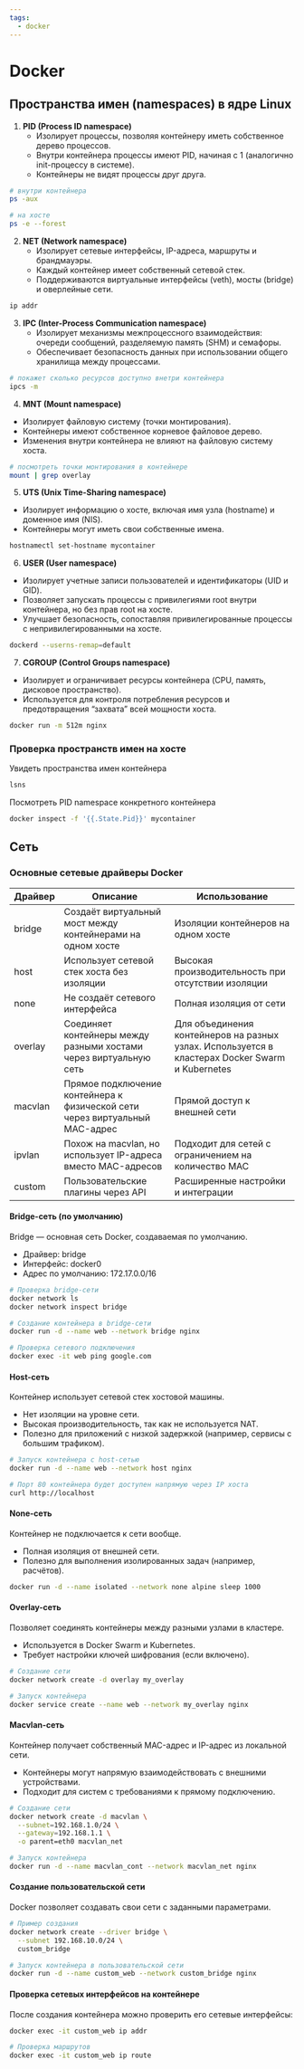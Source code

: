 ```yaml
---
tags:
  - docker
---
```

# Docker

## Пространства имен (namespaces) в ядре Linux

1. **PID (Process ID namespace)**
	- Изолирует процессы, позволяя контейнеру иметь собственное дерево процессов.
	- Внутри контейнера процессы имеют PID, начиная с 1 (аналогично init-процессу в системе).
	- Контейнеры не видят процессы друг друга.
```bash
# внутри контейнера 
ps -aux

# на хосте
ps -e --forest
```

2. **NET (Network namespace)**
	-  Изолирует сетевые интерфейсы, IP-адреса, маршруты и брандмауэры.
	-  Каждый контейнер имеет собственный сетевой стек.
	-  Поддерживаются виртуальные интерфейсы (veth), мосты (bridge) и оверлейные сети.
```bash
ip addr
```

3. **IPC (Inter-Process Communication namespace)**
	- Изолирует механизмы межпроцессного взаимодействия: очереди сообщений, разделяемую память (SHM) и семафоры.
	- Обеспечивает безопасность данных при использовании общего хранилища между процессами.
```bash
# покажет сколько ресурсов доступно внетри контейнера
ipcs -m
```

4. **MNT (Mount namespace)**
- Изолирует файловую систему (точки монтирования).
- Контейнеры имеют собственное корневое файловое дерево.
- Изменения внутри контейнера не влияют на файловую систему хоста.
```bash
# посмотреть точки монтирования в контейнере
mount | grep overlay
```

5. **UTS (Unix Time-Sharing namespace)**
- Изолирует информацию о хосте, включая имя узла (hostname) и доменное имя (NIS).
- Контейнеры могут иметь свои собственные имена.
```bash
hostnamectl set-hostname mycontainer
```

6. **USER (User namespace)**
- Изолирует учетные записи пользователей и идентификаторы (UID и GID).
- Позволяет запускать процессы с привилегиями root внутри контейнера, но без прав root на хосте.
- Улучшает безопасность, сопоставляя привилегированные процессы с непривилегированными на хосте.
```bash
dockerd --userns-remap=default
```

7. **CGROUP (Control Groups namespace)**
- Изолирует и ограничивает ресурсы контейнера (CPU, память, дисковое пространство).
- Используется для контроля потребления ресурсов и предотвращения “захвата” всей мощности хоста.
```bash
docker run -m 512m nginx
```

### Проверка пространств имен на хосте

Увидеть пространства имен контейнера
```bash
lsns
```

Посмотреть PID namespace конкретного контейнера
```bash
docker inspect -f '{{.State.Pid}}' mycontainer
```

## Сеть

### Основные сетевые драйверы Docker

| **Драйвер** | **Описание**                                                                | **Использование**                                                                               |
| ----------- | --------------------------------------------------------------------------- | ----------------------------------------------------------------------------------------------- |
| bridge      | Создаёт виртуальный мост между контейнерами на одном хосте                  | Изоляции контейнеров на одном хосте                                                             |
| host        | Использует сетевой стек хоста без изоляции                                  | Высокая производительность при отсутствии изоляции                                              |
| none        | Не создаёт сетевого интерфейса                                              | Полная изоляция от сети                                                                         |
| overlay     | Соединяет контейнеры между разными хостами через виртуальную сеть           | Для объединения контейнеров на разных узлах. Используется в кластерах Docker Swarm и Kubernetes |
| macvlan     | Прямое подключение контейнера к физической сети через виртуальный MAC-адрес | Прямой доступ к внешней сети                                                                    |
| ipvlan      | Похож на macvlan, но использует IP-адреса вместо MAC-адресов                | Подходит для сетей с ограничением на количество MAC                                             |
| custom      | Пользовательские плагины через API                                          | Расширенные настройки и интеграции                                                              |
#### Bridge-сеть (по умолчанию)

Bridge — основная сеть Docker, создаваемая по умолчанию.
- Драйвер: bridge
- Интерфейс: docker0
- Адрес по умолчанию: 172.17.0.0/16

```bash
# Проверка bridge-сети
docker network ls
docker network inspect bridge

# Создание контейнера в bridge-сети
docker run -d --name web --network bridge nginx

# Проверка сетевого подключения
docker exec -it web ping google.com
```

#### Host-сеть

Контейнер использует сетевой стек хостовой машины.
- Нет изоляции на уровне сети.
- Высокая производительность, так как не используется NAT.
- Полезно для приложений с низкой задержкой (например, сервисы с большим трафиком).

```bash
# Запуск контейнера с host-сетью
docker run -d --name web --network host nginx

# Порт 80 контейнера будет доступен напрямую через IP хоста
curl http://localhost
```

#### None-сеть

Контейнер не подключается к сети вообще.
- Полная изоляция от внешней сети.
- Полезно для выполнения изолированных задач (например, расчётов).

```bash
docker run -d --name isolated --network none alpine sleep 1000
```

#### Overlay-сеть

Позволяет соединять контейнеры между разными узлами в кластере.
- Используется в Docker Swarm и Kubernetes.
- Требует настройки ключей шифрования (если включено).

```bash
# Создание сети
docker network create -d overlay my_overlay

# Запуск контейнера
docker service create --name web --network my_overlay nginx
```

#### Macvlan-сеть

Контейнер получает собственный MAC-адрес и IP-адрес из локальной сети.
- Контейнеры могут напрямую взаимодействовать с внешними устройствами.
- Подходит для систем с требованиями к прямому подключению.

```bash
# Создание сети
docker network create -d macvlan \
  --subnet=192.168.1.0/24 \
  --gateway=192.168.1.1 \
  -o parent=eth0 macvlan_net

# Запуск контейнера
docker run -d --name macvlan_cont --network macvlan_net nginx
```

#### Создание пользовательской сети

Docker позволяет создавать свои сети с заданными параметрами.

```bash
# Пример создания
docker network create --driver bridge \
  --subnet 192.168.10.0/24 \
  custom_bridge

# Запуск контейнера в пользовательской сети
docker run -d --name custom_web --network custom_bridge nginx
```

#### Проверка сетевых интерфейсов на контейнере

После создания контейнера можно проверить его сетевые интерфейсы:
```bash
docker exec -it custom_web ip addr

# Проверка маршрутов
docker exec -it custom_web ip route
```

